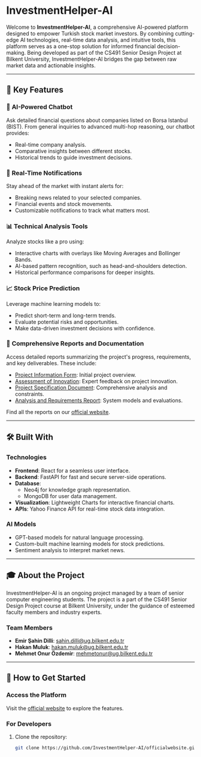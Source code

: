 # InvestmentHelper-AI

Welcome to **InvestmentHelper-AI**, a comprehensive AI-powered platform designed to empower Turkish stock market investors. By combining cutting-edge AI technologies, real-time data analysis, and intuitive tools, this platform serves as a one-stop solution for informed financial decision-making. Being developed as part of the CS491 Senior Design Project at Bilkent University, InvestmentHelper-AI bridges the gap between raw market data and actionable insights.

---

## 🚀 Key Features

### 🧠 **AI-Powered Chatbot**
Ask detailed financial questions about companies listed on Borsa Istanbul (BIST). From general inquiries to advanced multi-hop reasoning, our chatbot provides:
- Real-time company analysis.
- Comparative insights between different stocks.
- Historical trends to guide investment decisions.

### 📢 **Real-Time Notifications**
Stay ahead of the market with instant alerts for:
- Breaking news related to your selected companies.
- Financial events and stock movements.
- Customizable notifications to track what matters most.

### 📊 **Technical Analysis Tools**
Analyze stocks like a pro using:
- Interactive charts with overlays like Moving Averages and Bollinger Bands.
- AI-based pattern recognition, such as head-and-shoulders detection.
- Historical performance comparisons for deeper insights.

### 📈 **Stock Price Prediction**
Leverage machine learning models to:
- Predict short-term and long-term trends.
- Evaluate potential risks and opportunities.
- Make data-driven investment decisions with confidence.

### 📂 **Comprehensive Reports and Documentation**
Access detailed reports summarizing the project's progress, requirements, and key deliverables. These include:
- [Project Information Form](#): Initial project overview.
- [Assessment of Innovation](#): Expert feedback on project innovation.
- [Project Specification Document](#): Comprehensive analysis and constraints.
- [Analysis and Requirements Report](#): System models and evaluations.

Find all the reports on our [official website](https://investmenthelper-ai.github.io/officialwebsite/).

---

## 🛠️ Built With

### **Technologies**
- **Frontend**: React for a seamless user interface.
- **Backend**: FastAPI for fast and secure server-side operations.
- **Database**: 
  - Neo4j for knowledge graph representation.
  - MongoDB for user data management.
- **Visualization**: Lightweight Charts for interactive financial charts.
- **APIs**: Yahoo Finance API for real-time stock data integration.

### **AI Models**
- GPT-based models for natural language processing.
- Custom-built machine learning models for stock predictions.
- Sentiment analysis to interpret market news.

---

## 🎓 About the Project

InvestmentHelper-AI is an ongoing project managed by a team of senior computer engineering students. The project is a part of the CS491 Senior Design Project course at Bilkent University, under the guidance of esteemed faculty members and industry experts.

### Team Members
- **Emir Şahin Dilli**: sahin.dilli@ug.bilkent.edu.tr
- **Hakan Muluk**: hakan.muluk@ug.bilkent.edu.tr
- **Mehmet Onur Özdemir**: mehmetonur@ug.bilkent.edu.tr

---

## 📖 How to Get Started

### Access the Platform
Visit the [official website](https://investmenthelper-ai.github.io/officialwebsite/) to explore the features.
### For Developers
1. Clone the repository:
   ```bash
   git clone https://github.com/InvestmentHelper-AI/officialwebsite.git
